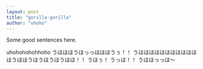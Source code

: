 ```yaml
---
layout: post
title: "gorilla-gorilla"
author: "uhoho"
---
```


Some good sentences here.

uhohohohohhoho
うほほほうほっっほほほうぅ！！
うほほほほほほほほほほほほうほほうほうほうほうほほ！！
うほぅ！
うっほ！！
うほほっっほ～
